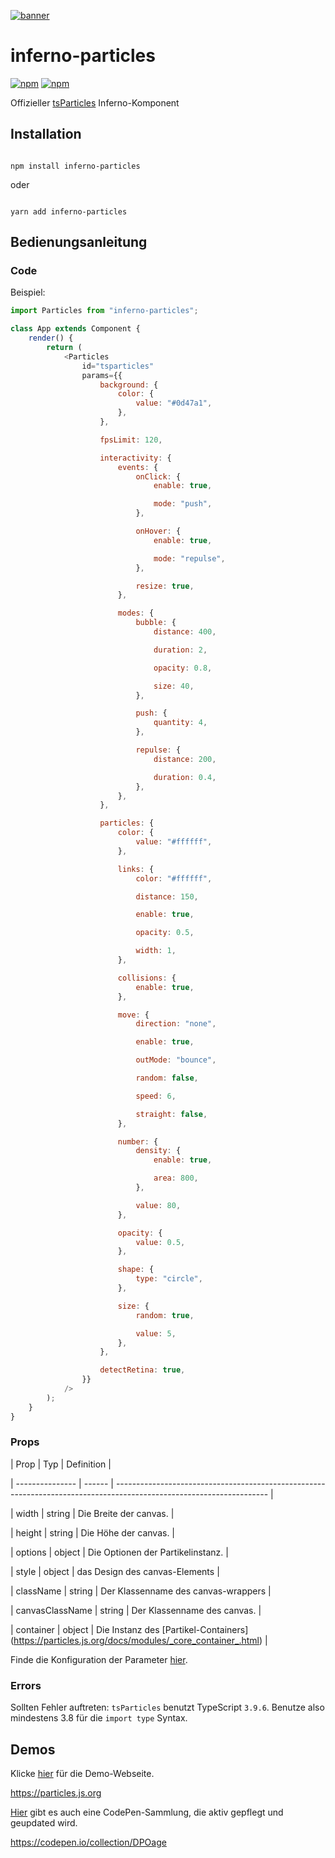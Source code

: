 [![banner](https://particles.js.org/images/banner3.png)](https://particles.js.org)

# inferno-particles

[![npm](https://img.shields.io/npm/v/inferno-particles)](https://www.npmjs.com/package/inferno-particles) [![npm](https://img.shields.io/npm/dm/inferno-particles)](https://www.npmjs.com/package/inferno-particles)

Offizieller [tsParticles](https://github.com/matteobruni/tsparticles) Inferno-Komponent

## Installation

```shell

npm install inferno-particles

```

oder

```shell

yarn add inferno-particles

```

## Bedienungsanleitung

### Code

Beispiel:

```javascript
import Particles from "inferno-particles";

class App extends Component {
    render() {
        return (
            <Particles
                id="tsparticles"
                params={{
                    background: {
                        color: {
                            value: "#0d47a1",
                        },
                    },

                    fpsLimit: 120,

                    interactivity: {
                        events: {
                            onClick: {
                                enable: true,

                                mode: "push",
                            },

                            onHover: {
                                enable: true,

                                mode: "repulse",
                            },

                            resize: true,
                        },

                        modes: {
                            bubble: {
                                distance: 400,

                                duration: 2,

                                opacity: 0.8,

                                size: 40,
                            },

                            push: {
                                quantity: 4,
                            },

                            repulse: {
                                distance: 200,

                                duration: 0.4,
                            },
                        },
                    },

                    particles: {
                        color: {
                            value: "#ffffff",
                        },

                        links: {
                            color: "#ffffff",

                            distance: 150,

                            enable: true,

                            opacity: 0.5,

                            width: 1,
                        },

                        collisions: {
                            enable: true,
                        },

                        move: {
                            direction: "none",

                            enable: true,

                            outMode: "bounce",

                            random: false,

                            speed: 6,

                            straight: false,
                        },

                        number: {
                            density: {
                                enable: true,

                                area: 800,
                            },

                            value: 80,
                        },

                        opacity: {
                            value: 0.5,
                        },

                        shape: {
                            type: "circle",
                        },

                        size: {
                            random: true,

                            value: 5,
                        },
                    },

                    detectRetina: true,
                }}
            />
        );
    }
}
```

### Props

| Prop | Typ | Definition |

| --------------- | ------ |
-------------------------------------------------------------------------------------------------------------------- |

| width | string | Die Breite der canvas. |

| height | string | Die Höhe der canvas. |

| options | object | Die Optionen der Partikelinstanz. |

| style | object | das Design des canvas-Elements |

| className | string | Der Klassenname des canvas-wrappers |

| canvasClassName | string | Der Klassenname des canvas. |

| container | object | Die Instanz des [Partikel-Containers]
(https://particles.js.org/docs/modules/_core_container_.html) |

Finde die Konfiguration der Parameter [hier](https://particles.js.org).

### Errors

Sollten Fehler auftreten: `tsParticles` benutzt TypeScript `3.9.6`. Benutze also mindestens 3.8 für die `import type`
Syntax.

## Demos

Klicke [hier](https://particles.js.org) für die Demo-Webseite.

<https://particles.js.org>

[Hier](https://codepen.io/collection/DPOage) gibt es auch eine CodePen-Sammlung, die aktiv gepflegt und geupdated wird.

<https://codepen.io/collection/DPOage>
